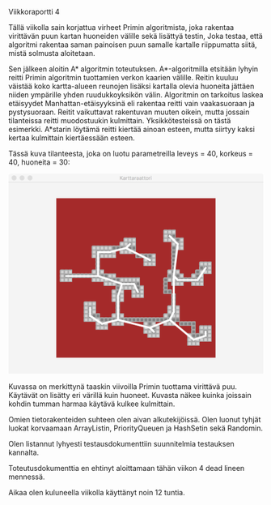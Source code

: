 Viikkoraportti 4

Tällä viikolla sain korjattua virheet Primin algoritmista, joka rakentaa virittävän puun kartan huoneiden välille sekä lisättyä testin,
Joka testaa, että algoritmi rakentaa saman painoisen puun samalle kartalle riippumatta siitä, mistä solmusta aloitetaan.

Sen jälkeen aloitin A* algoritmin toteutuksen. A*-algoritmilla etsitään lyhyin reitti Primin algoritmin tuottamien verkon
kaarien välille. Reitin kuuluu väistää koko kartta-alueen reunojen lisäksi kartalla olevia huoneita jättäen niiden ympärille
yhden ruudukkoyksikön välin. Algoritmin on tarkoitus laskea etäisyydet Manhattan-etäisyyksinä eli rakentaa reitti vain
vaakasuoraan ja pystysuoraan. Reitit vaikuttavat rakentuvan muuten oikein, mutta jossain tilanteissa reitti muodostuukin
kulmittain. Yksikkötesteissä on tästä esimerkki. A*starin löytämä reitti kiertää ainoan esteen, mutta siirtyy kaksi kertaa
kulmittain kiertäessään esteen.

Tässä kuva tilanteesta, joka on luotu parametreilla leveys = 40, korkeus = 40, huoneita = 30:

![alt text](https://github.com/majormalfunk/karttaraattori/blob/master/Dokumentaatio/Testikuva2.png "Kuva testitilanteesta")

Kuvassa on merkittynä taaskin viivoilla Primin tuottama virittävä puu. Käytävät on lisätty eri värillä kuin huoneet. Kuvasta näkee kuinka joissain kohdin tumman harmaa käytävä kulkee kulmittain.

Omien tietorakenteiden suhteen olen aivan alkutekijöissä. Olen luonut tyhjät luokat korvaamaan ArrayListin, PriorityQueuen ja HashSetin
sekä Randomin.

Olen listannut lyhyesti testausdokumenttiin suunnitelmia testauksen kannalta.

Toteutusdokumenttia en ehtinyt aloittamaan tähän viikon 4 dead lineen mennessä.

Aikaa olen kuluneella viikolla käyttänyt noin 12 tuntia.
